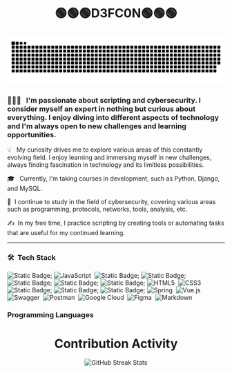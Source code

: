 <h1><p align="center">🟢🟢🟢D3FC0N🟢🟢🟢</p></h1>

![snake gif](https://github.com/jazzerdeefcon/jazzerdeefcon/blob/main/grid-snake.svg)


 ### 👨🏻‍💻 &nbsp; I'm passionate about scripting and cybersecurity. I consider myself an expert in nothing but curious about everything. I enjoy diving into different aspects of technology and I'm always open to new challenges and learning opportunities.
<p style="text-align: justify;">

💡 &nbsp; My curiosity drives me to explore various areas of this constantly evolving field. I enjoy learning and immersing myself in new challenges, always finding fascination in technology and its limitless possibilities.

🎓 &nbsp; Currently, I'm taking courses in development, such as Python, Django, and MySQL.

🌱 &nbsp;I continue to study in the field of cybersecurity, covering various areas such as programming, protocols, networks, tools, analysis, etc.

✍️ &nbsp;In my free time, I practice scripting by creating tools or automating tasks that are useful for my continued learning.
</p>

****

### 🛠 &nbsp;Tech Stack

![Static Badge](https://img.shields.io/badge/python-%2360427D%20?style=for-the-badge&logo=python&logoColor=%23FFAE00);
![JavaScript](https://img.shields.io/badge/javascript-%23323330.svg?style=for-the-badge&logo=javascript&logoColor=%23F7DF1E)&nbsp;
![Static Badge](https://img.shields.io/badge/Bash-%23555555%20?style=for-the-badge&logo=GNU%20Bash&logoColor=%23B9FF00%20);
![Static Badge](https://img.shields.io/badge/MySQL-%23123150%20?style=for-the-badge&logo=MySql&logoColor=%23B9FF00);
![Static Badge](https://img.shields.io/badge/Docker-%23333538?style=for-the-badge&logo=Docker&logoColor=%232496ED);
![Static Badge](https://img.shields.io/badge/Django-%23FFC300?style=for-the-badge&logo=Django&logoColor=%23092E20);
![Static Badge](https://img.shields.io/badge/NGINX-%238D9093?style=for-the-badge&logo=nginx&logoColor=%23092E20);
![HTML5](https://img.shields.io/badge/html5-%23E34F26.svg?style=for-the-badge&logo=html5&logoColor=white)&nbsp;
![CSS3](https://img.shields.io/badge/css3-%231572B6.svg?style=for-the-badge&logo=css3&logoColor=white)&nbsp;
![Static Badge](https://img.shields.io/badge/Apache-%2387B0C1%20?style=for-the-badge&logo=apache&logoColor=%23D22128);
![Static Badge](https://img.shields.io/badge/Go-%23581845?style=for-the-badge&logo=go&logoColor=%2300FFFB%20);
![Static Badge](https://img.shields.io/badge/Parrot-%230C2B72?style=for-the-badge&logo=parrot%20security&logoColor=%2380FF00);
![Spring](https://img.shields.io/badge/spring-%236DB33F.svg?style=for-the-badge&logo=spring&logoColor=white)&nbsp;
![Vue.js](https://img.shields.io/badge/vuejs-%2335495e.svg?style=for-the-badge&logo=vuedotjs&logoColor=%234FC08D)&nbsp;
![Swagger](https://img.shields.io/badge/-Swagger-%23Clojure?style=for-the-badge&logo=swagger&logoColor=white)&nbsp;
![Postman](https://img.shields.io/badge/Postman-FF6C37?style=for-the-badge&logo=postman&logoColor=white)&nbsp;
![Google Cloud](https://img.shields.io/badge/GoogleCloud-%234285F4.svg?style=for-the-badge&logo=google-cloud&logoColor=white)&nbsp;
![Figma](https://img.shields.io/badge/figma-%23F24E1E.svg?style=for-the-badge&logo=figma&logoColor=white)&nbsp;
![Markdown](https://img.shields.io/badge/markdown-%23000000.svg?style=for-the-badge&logo=markdown&logoColor=white)&nbsp;


### Programming Languages

<p>

<div align=center>
       <h1>Contribution Activity</h1>
        <img src="https://github-readme-streak-stats.herokuapp.com/?user=jazzerdeefcon&theme=dark&date_format=j%20M%5B%20Y%5D&currStreakLabel=6FDA44&fire=6FDA44&ring=6FDA44" alt="GitHub Streak Stats" height="200" />
        <br>
        <br>
    </div>

